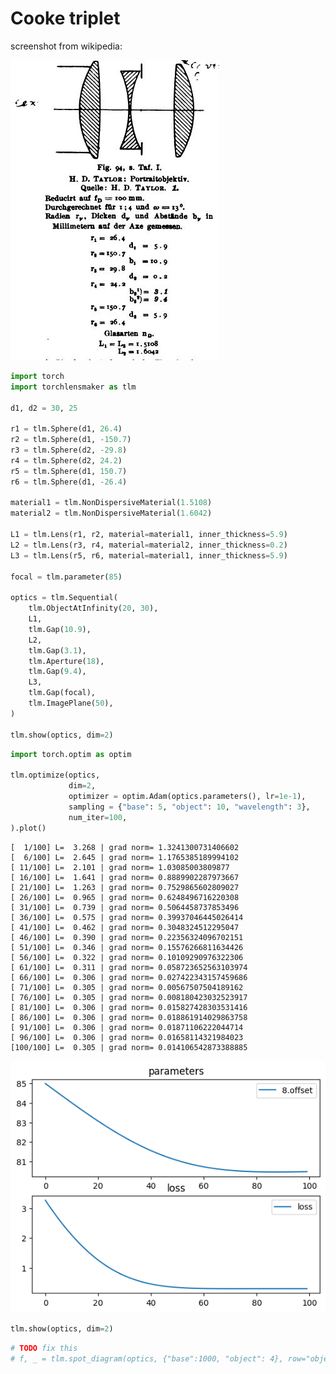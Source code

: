 # Cooke triplet


screenshot from wikipedia:

![image.png](cooke_triplet_files/f54c02f5-674c-4b1c-a455-9ef50d350bc9.png)



```python
import torch
import torchlensmaker as tlm

d1, d2 = 30, 25

r1 = tlm.Sphere(d1, 26.4)
r2 = tlm.Sphere(d1, -150.7)
r3 = tlm.Sphere(d2, -29.8)
r4 = tlm.Sphere(d2, 24.2)
r5 = tlm.Sphere(d1, 150.7)
r6 = tlm.Sphere(d1, -26.4)

material1 = tlm.NonDispersiveMaterial(1.5108)
material2 = tlm.NonDispersiveMaterial(1.6042)

L1 = tlm.Lens(r1, r2, material=material1, inner_thickness=5.9)
L2 = tlm.Lens(r3, r4, material=material2, inner_thickness=0.2)
L3 = tlm.Lens(r5, r6, material=material1, inner_thickness=5.9)

focal = tlm.parameter(85)

optics = tlm.Sequential(
    tlm.ObjectAtInfinity(20, 30),
    L1,
    tlm.Gap(10.9),
    L2,
    tlm.Gap(3.1),
    tlm.Aperture(18),
    tlm.Gap(9.4),
    L3,
    tlm.Gap(focal),
    tlm.ImagePlane(50),
)

tlm.show(optics, dim=2)
```


<TLMViewer src="./cooke_triplet_tlmviewer/cooke_triplet_0.json" />



```python
import torch.optim as optim

tlm.optimize(optics,
             dim=2,
             optimizer = optim.Adam(optics.parameters(), lr=1e-1),
             sampling = {"base": 5, "object": 10, "wavelength": 3},
             num_iter=100,
).plot()
```

    [  1/100] L=  3.268 | grad norm= 1.3241300731406602
    [  6/100] L=  2.645 | grad norm= 1.1765385189994102
    [ 11/100] L=  2.101 | grad norm= 1.03085003809877
    [ 16/100] L=  1.641 | grad norm= 0.8889902287973667
    [ 21/100] L=  1.263 | grad norm= 0.7529865602809027
    [ 26/100] L=  0.965 | grad norm= 0.6248496716220308
    [ 31/100] L=  0.739 | grad norm= 0.5064458737853496
    [ 36/100] L=  0.575 | grad norm= 0.39937046445026414
    [ 41/100] L=  0.462 | grad norm= 0.3048324512295047
    [ 46/100] L=  0.390 | grad norm= 0.22356324096702151
    [ 51/100] L=  0.346 | grad norm= 0.15576266811634426
    [ 56/100] L=  0.322 | grad norm= 0.10109290976322306
    [ 61/100] L=  0.311 | grad norm= 0.058723652563103974
    [ 66/100] L=  0.306 | grad norm= 0.027422343157459686
    [ 71/100] L=  0.305 | grad norm= 0.00567507504189162
    [ 76/100] L=  0.305 | grad norm= 0.008180423032523917
    [ 81/100] L=  0.306 | grad norm= 0.015827428303531416
    [ 86/100] L=  0.306 | grad norm= 0.018861914029863758
    [ 91/100] L=  0.306 | grad norm= 0.01871106222044714
    [ 96/100] L=  0.306 | grad norm= 0.01658114321984023
    [100/100] L=  0.305 | grad norm= 0.014106542873388885



    
![png](cooke_triplet_files/cooke_triplet_3_1.png)
    



```python
tlm.show(optics, dim=2)
```


<TLMViewer src="./cooke_triplet_tlmviewer/cooke_triplet_1.json" />



```python
# TODO fix this
# f, _ = tlm.spot_diagram(optics, {"base":1000, "object": 4}, row="object", figsize=(12, 12))
```

